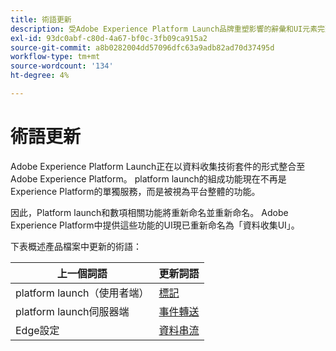 ```yaml
---
title: 術語更新
description: 受Adobe Experience Platform Launch品牌重塑影響的辭彙和UI元素完整清單。
exl-id: 93dc0abf-c80d-4a67-bf0c-3fb09ca915a2
source-git-commit: a8b0282004dd57096dfc63a9adb82ad70d37495d
workflow-type: tm+mt
source-wordcount: '134'
ht-degree: 4%

---
```


# 術語更新

Adobe Experience Platform Launch正在以資料收集技術套件的形式整合至Adobe Experience Platform。 platform launch的組成功能現在不再是Experience Platform的單獨服務，而是被視為平台整體的功能。

因此，Platform launch和數項相關功能將重新命名並重新命名。 Adobe Experience Platform中提供這些功能的UI現已重新命名為「資料收集UI」。

下表概述產品檔案中更新的術語：

| 上一個詞語 | 更新詞語 |
|---|---|
| platform launch（使用者端） | [標記](./home.md) |
| platform launch伺服器端 | [事件轉送](./ui/event-forwarding/overview.md) |
| Edge設定 | [資料串流](https://experienceleague.adobe.com/docs/experience-platform/edge/fundamentals/datastreams.html) |
